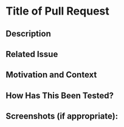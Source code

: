 # Title of Pull Request
<!-- Provide a Summary of what you did -->
<!-- EXAMPLE: --> 
<!-- 
    - Changed file x
    - changed this in file y
    - Changed an immutable object to a mutable object 
-->

## Description
<!--- Describe your changes in detail -->

## Related Issue
<!--- Please link to the issue here and descibe how you percieved the issue. -->

## Motivation and Context
<!-- New Features / Enhancements / Unreported Issues.  Not needed for Bug Fixes -->
<!--- Why is this change required? What problem does it solve?  -->

## How Has This Been Tested?
<!--- Please describe in detail how you tested your changes. -->
<!--- Include details of your testing environment, and the tests you ran to -->
<!--- see how your change affects other areas of the code, etc. -->

## Screenshots (if appropriate):